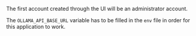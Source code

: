 The first account created through the UI will be an administrator account. 

The `OLLAMA_API_BASE_URL` variable has to be filled in the `env` file in order for this application to work.
